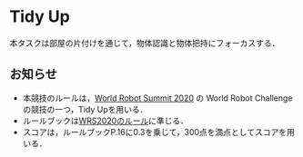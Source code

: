 # Tidy Up
本タスクは部屋の片付けを通じて，物体認識と物体把持にフォーカスする．

## お知らせ
* 本競技のルールは，[World Robot Summit 2020](https://worldrobotsummit.org) の World Robot Challenge の競技の一つ，Tidy Upを用いる．
* ルールブックは[WRS2020のルール](https://worldrobotsummit.org/wrs2020/challenge/download/Rules/DetailedRules_Partner_EN.pdf)に準じる．
* スコアは，ルールブックP.16に0.3を乗じて，300点を満点としてスコアを用いる．
<!--**現在ルール策定中ですので，今後変更となる可能性があります．**-->

